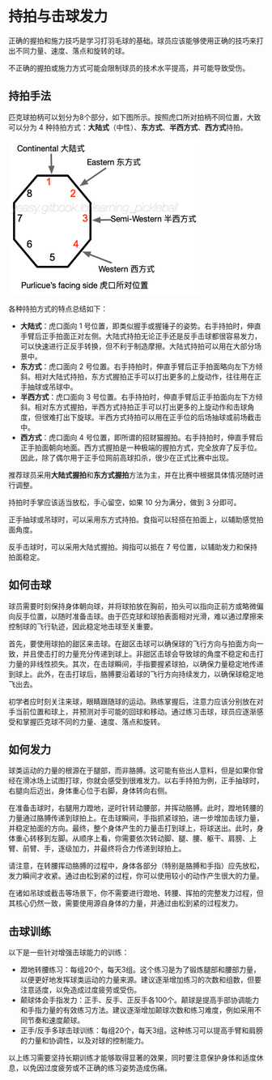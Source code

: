 # 持拍与击球发力

正确的握拍和施力技巧是学习打羽毛球的基础。球员应该能够使用正确的技巧来打出不同力量、速度、落点和旋转的球。

不正确的握拍或施力方式可能会限制球员的技术水平提高，并可能导致受伤。

## 持拍手法

匹克球拍柄可以划分为8个部分，如下图所示。按照虎口所对拍柄不同位置，大致可以分为 4 种持拍方式：**大陆式**（中性）、**东方式**、**半西方式**、**西方式**持拍。

![常见握拍手法](_images/hold-paddle.png)

各种持拍方式的特点总结如下：

* **大陆式**：虎口面向 1 号位置，即类似握手或握锤子的姿势。右手持拍时，伸直手臂后正手拍面正对左侧。大陆式持拍无论正手还是反手击球都很容易发力，可以快速进行正反手转换，但不利于制造摩擦。大陆式持拍可以用在大部分场景中。
* **东方式**：虎口面向 2 号位置。右手持拍时，伸直手臂后正手拍面略向左下方倾斜。相对大陆式持拍，东方式握拍正手可以打出更多的上旋动作，往往用在正手抽球或吊球中。
* **半西方式**：虎口面向 3 号位置。右手持拍时，伸直手臂后正手拍面向左下方倾斜。相对东方式握拍，半西方式持拍正手可以打出更多的上旋动作和击球角度，但很难打出下旋球。半西方式持拍可以用在正手位的后场抽球或前场截击中。
* **西方式**：虎口面向 4 号位置，即所谓的招财猫握拍。右手持拍时，伸直手臂后正手拍面朝向地面。西方式握拍是一种极端的握拍方式，完全放弃了反手位。因此，除了偶尔用于正手位网前高球扣杀，很少在正式比赛中出现。

推荐球员采用**大陆式握拍**和**东方式握拍**方法为主，并在比赛中根据具体情况随时进行调整。

持拍时手掌应该适当放松，手心留空，如果 10 分为满分，做到 3 分即可。

正手抽球或吊球时，可以采用东方式持拍。食指可以轻搭在拍面上，以辅助感觉拍面角度。

反手击球时，可以采用大陆式握拍。拇指可以抵在 7 号位置，以辅助发力和保持拍面稳定。

## 如何击球

球员需要时刻保持身体朝向球，并将球拍放在胸前，拍头可以指向正前方或略微偏向反手位置，以随时准备击球。由于匹克球和球拍表面相对光滑，难以通过摩擦来控制球的飞行轨迹，因此稳定地击球至关重要。

首先，要使用球拍的甜区来击球。在甜区击球可以确保球的飞行方向与拍面方向一致，并且使击打的力量充分传递到球上。非甜区击球会导致球的角度不稳定和击打力量的非线性损失。其次，在击球瞬间，手指要握紧球拍，以确保力量稳定地传递到球上。此外，在击打球后，胳膊要沿着球的飞行方向持续发力，以确保球稳定地飞出去。

初学者应时刻关注来球，眼睛跟随球的运动。熟练掌握后，注意力应该分别放在对手当前位置和球上，并预测对手可能的回球和移动。通过练习击球，球员应逐渐感受和掌握匹克球不同的力量、速度、落点和旋转。


## 如何发力

球类运动的力量的根源在于腿部，而非胳膊。这可能有些出人意料，但是如果你曾经在滑冰场上试图打球，你就会感受到很难发力。以右手持拍为例，正手抽球时，右腿向后迈出，身体重心位于右脚，身体转向右侧。

在准备击球时，右腿用力蹬地，逆时针转动腰部，并挥动胳膊。此时，蹬地转腰的力量通过胳膊传递到球拍上。在击球瞬间，手指抓紧球拍，进一步增加击球力量，并稳定拍面的方向。最终，整个身体产生的力量击打到球上，将球送出。此时，身体重心转移到左脚。从顺序上看，你需要依次转动脚、腿、腰、躯干、肩膀、上臂、前臂、手，逐级加力，并最终将合力传递到球拍上。

请注意，在转腰挥动胳膊的过程中，身体各部分（特别是胳膊和手指）应先放松，发力瞬间才收紧。通过由松到紧的过程，你可以使用较小的动作产生很大的力量。

在诸如吊球或截击等场景下，你不需要进行蹬地、转腰、挥拍的完整发力过程，但其核心仍然一致，需要使用源自身体的力量，并通过由松到紧的过程发力。

## 击球训练

以下是一些针对增强击球能力的训练：

* 蹬地转腰练习：每组20个，每天3组。这个练习是为了锻炼腿部和腰部力量，以便更好地发挥球类运动的力量来源。建议逐渐增加练习的次数和组数，但要注意适度，以免造成过度疲劳或受伤。
* 颠球体会手指发力：正手、反手、正反手各100个。颠球是提高手部协调能力和手指力量的有效练习方法。建议逐渐增加颠球次数和练习难度，例如采用不同节奏和速度颠球。
* 正手/反手多球击球训练：每组20个，每天3组。这种练习可以提高手臂和肩膀的力量和协调性，以及对球的控制能力。

以上练习需要坚持长期训练才能够取得显著的效果，同时要注意保护身体和适度休息，以免因过度疲劳或不正确的练习姿势造成伤痛。
